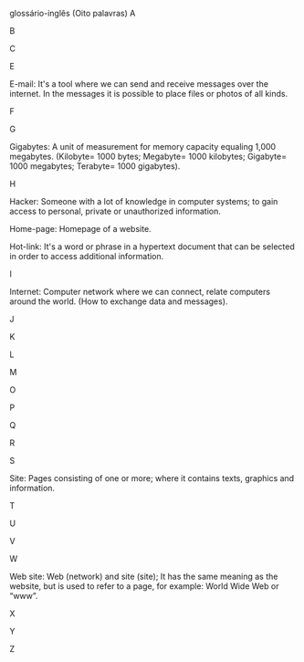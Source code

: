 glossário-inglês (Oito palavras)
A

B

C

E

E-mail: It's a tool where we can send and receive messages over the internet. In the messages it is possible to place files or photos of all kinds.

F

G

Gigabytes: A unit of measurement for memory capacity equaling 1,000 megabytes. (Kilobyte= 1000 bytes; Megabyte= 1000 kilobytes; Gigabyte= 1000 megabytes; Terabyte= 1000 gigabytes).

H

Hacker: Someone with a lot of knowledge in computer systems; to gain access to personal, private or unauthorized information.

Home-page: Homepage of a website.

Hot-link: It's a word or phrase in a hypertext document that can be selected in order to access additional information.

I

Internet: Computer network where we can connect, relate computers around the world. (How to exchange data and messages).

J

K

L

M

O

P

Q

R

S

Site: Pages consisting of one or more; where it contains texts, graphics and information.

T

U

V

W

Web site: Web (network) and site (site); It has the same meaning as the website, but is used to refer to a page, for example: World Wide Web or “www”.

X

Y

Z
